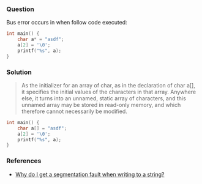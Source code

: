 ### Question

Bus error occurs in when follow code executed:

```c
int main() {
    char a* = "asdf";
    a[2] = '\0';
    printf("%s", a);
}
```

### Solution

> As the initializer for an array of char, as in the declaration of char a[],
> it specifies the initial values of the characters in that array.
> Anywhere else, it turns into an unnamed, static array of characters,
> and this unnamed array may be stored in read-only memory,
> and which therefore cannot necessarily be modified.
 
```c
int main() {
    char a[] = "asdf";
    a[2] = '\0';
    printf("%s", a);
}
```

### References

  * [Why do I get a segmentation fault when writing to a string?](http://stackoverflow.com/questions/164194/why-do-i-get-a-segmentation-fault-when-writing-to-a-string)
